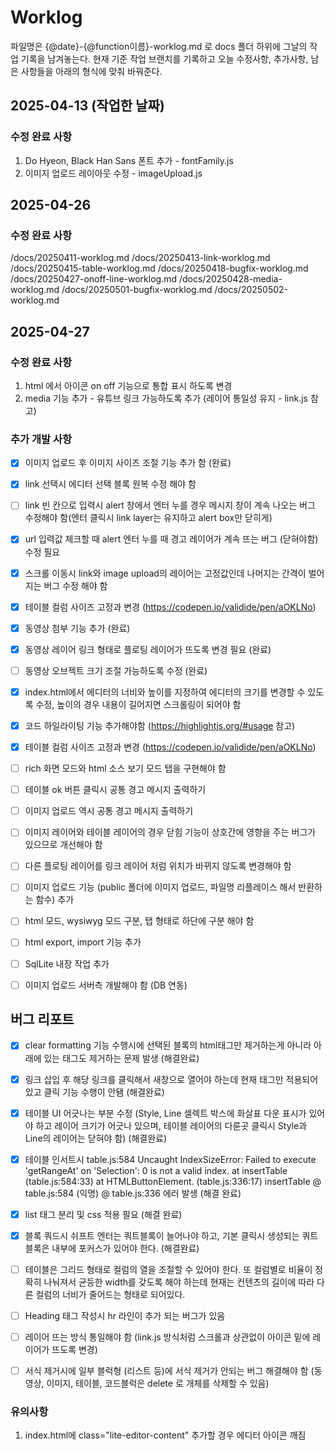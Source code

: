 
# Worklog
파일명은 {@date}-{@function이름}-worklog.md 로 docs 폴더 하위에 그날의 작업 기록을 남겨놓는다. 
현재 기준 작업 브랜치를 기록하고 오늘 수정사항, 추가사항, 남은 사항들을 아래의 형식에 맞춰 바꿔준다.

## 2025-04-13 (작업한 날짜)

### 수정 완료 사항 
1. Do Hyeon, Black Han Sans 폰트 추가 - fontFamily.js
2. 이미지 업로드 레이아웃 수정 - imageUpload.js


## 2025-04-26 

### 수정 완료 사항 
/docs/20250411-worklog.md
/docs/20250413-link-worklog.md
/docs/20250415-table-worklog.md
/docs/20250418-bugfix-worklog.md
/docs/20250427-onoff-line-worklog.md
/docs/20250428-media-worklog.md
/docs/20250501-bugfix-worklog.md
/docs/20250502-worklog.md

## 2025-04-27 

### 수정 완료 사항 
1. html 에서 아이콘 on off 기능으로 통합 표시 하도록 변경 
2. media 기능 추가 - 유튜브 링크 가능하도록 추가 (레이어 통일성 유지 - link.js 참고)

### 추가 개발 사항 
- [x] 이미지 업로드 후 이미지 사이즈 조절 기능 추가 함  (완료)
- [x] link 선택시 에디터 선택 블록 원복 수정 해야 함 
- [ ] link 빈 칸으로 입력시 alert 창에서 엔터 누를 경우 메시지 창이 계속 나오는 버그 수정해야 함(엔터 클릭시 link layer는 유지하고 alert box만 닫히게)
- [x] url 입력값 체크할 때 alert 엔터 누를 때 경고 레이어가 계속 뜨는 버그 (닫혀야함) 수정 필요 
- [x] 스크롤 이동시 link와 image upload의 레이어는 고정값인데 나머지는 간격이 벌어지는 버그 수정 해야 함 
- [x] 테이블 컬럼 사이즈 고정과 변경 (https://codepen.io/validide/pen/aOKLNo) 
- [x] 동영상 첨부 기능 추가 (완료)
- [x] 동영상 레이어 링크 형태로 플로팅 레이어가 뜨도록 변경 필요 (완료)
- [ ] 동영상 오브젝트 크기 조절 가능하도록 수정 (완료)
- [x] index.html에서 에디터의 너비와 높이를 지정하여 에디터의 크기를 변경할 수 있도록 수정, 높이의 경우 내용이 길어지면 스크롤링이 되어야 함 
- [x] 코드 하일라이팅 기능 추가해야함 (https://highlightjs.org/#usage 참고) 
- [x] 테이블 컬럼 사이즈 고정과 변경 (https://codepen.io/validide/pen/aOKLNo) 
- [ ] rich 화면 모드와 html 소스 보기 모드 탭을 구현해야 함
- [ ] 테이블 ok 버튼 클릭시 공통 경고 메시지 출력하기 
- [ ] 이미지 업로드 역시 공통 경고 메시지 출력하기 
- [ ] 이미지 레이어와 테이블 레이어의 경우 닫힘 기능이 상호간에 영향을 주는 버그가 있으므로 개선해야 함 
- [ ] 다른 플로팅 레이어를 링크 레이어 처럼 위치가 바뀌지 않도록 변경해야 함 
- [ ] 이미지 업로드 기능 (public 폴더에 이미지 업로드, 파일명 리플레이스 해서 반환하는 함수) 추가 
- [ ] html 모드, wysiwyg 모드 구분, 탭 형태로 하단에 구분 해야 함 
- [ ] html export, import 기능 추가 
- [ ] SqlLite 내장 작업 추가 
- [ ] 이미지 업로드 서버측 개발해야 함 (DB 연동)



## 버그 리포트 
- [x] clear formatting 기능 수행시에 선택된 블록의 html태그만 제거하는게 아니라 아래에 있는 태그도 제거하는 문제 발생 (해결완료)
- [x] 링크 삽입 후 해당 링크를 클릭해서 새창으로 열어야 하는데 현재 태그만 적용되어 있고 클릭 기능 수행이 안됌 (해결완료)
- [x] 테이블 UI 어긋나는 부분 수정 (Style, Line 셀렉트 박스에 화살표 다운 표시가 있어야 하고 레이어 크기가 어긋나 있으며, 테이블 레이어의 다룬곳 클릭시 Style과 Line의 레이어는 닫혀야 함) (해결완료)
- [x] 테이블 인서트시 table.js:584 Uncaught IndexSizeError: Failed to execute 'getRangeAt' on 'Selection': 0 is not a valid index.
    at insertTable (table.js:584:33)
    at HTMLButtonElement.<anonymous> (table.js:336:17)
insertTable	@	table.js:584
(익명)	@	table.js:336 에러 발생 (해결 완료)
- [x] list 태그 분리 및 css 적용 필요 (해결 완료)
- [x] 블록 쿼드시 쉬프트 엔터는 쿼트블록이 늘어나야 하고, 기본 클릭시 생성되는 쿼트 블록은 내부에 포커스가 있어야 한다. (해결완료)
- [ ] 테이블은 그리드 형태로 컬럼의 열을 조절할 수 있어야 한다. 또 컬럼별로 비율이 정확히 나눠져서 균등한 width를 갖도록 해야 하는데 현재는 컨텐츠의 길이에 따라 다른 컬럼의 너비가 줄어드는 형태로 되어있다. 
- [ ] Heading 태그 작성시 hr 라인이 추가 되는 버그가 있음 
- [ ] 레이어 뜨는 방식 통일해야 함 (link.js 방식처럼 스크롤과 상관없이 아이콘 밑에 레이어가 뜨도록 변경)
- [ ] 서식 제거시에 일부 블럭형 (리스트 등)에 서식 제거가 안되는 버그 해결해야 함 (동영상, 이미지, 테이블, 코드블럭은 delete 로 개체를 삭제할 수 있음)


### 유의사항 
1. index.html에 class="lite-editor-content" 추가할 경우 에디터 아이콘 깨짐 






